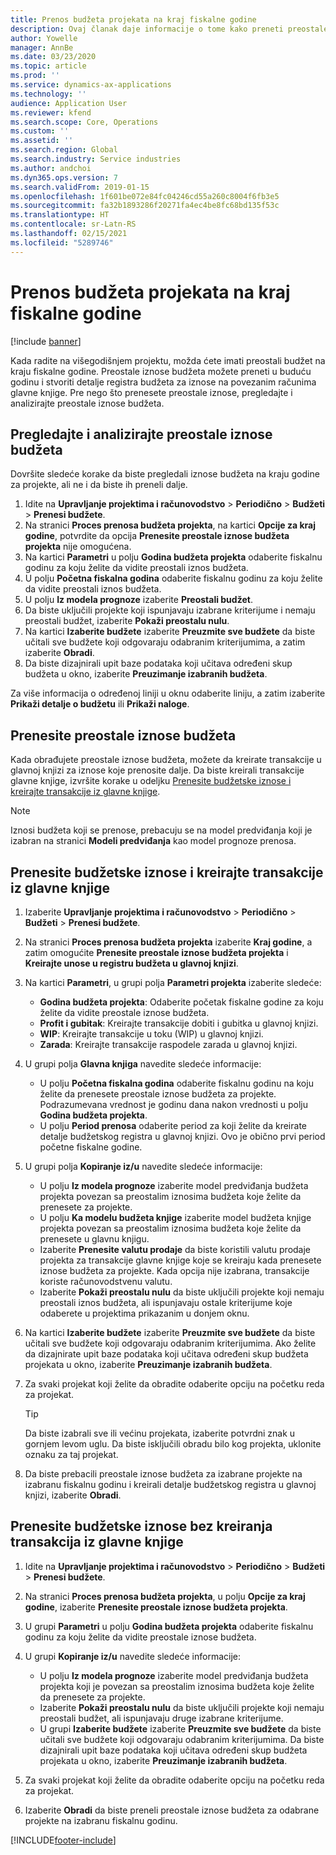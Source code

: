 ```yaml
---
title: Prenos budžeta projekata na kraj fiskalne godine
description: Ovaj članak daje informacije o tome kako preneti preostale iznose budžeta u buduće godine i stvoriti detalje budžetskog registra.
author: Yowelle
manager: AnnBe
ms.date: 03/23/2020
ms.topic: article
ms.prod: ''
ms.service: dynamics-ax-applications
ms.technology: ''
audience: Application User
ms.reviewer: kfend
ms.search.scope: Core, Operations
ms.custom: ''
ms.assetid: ''
ms.search.region: Global
ms.search.industry: Service industries
ms.author: andchoi
ms.dyn365.ops.version: 7
ms.search.validFrom: 2019-01-15
ms.openlocfilehash: 1f601be072e84fc04246cd55a260c8004f6fb3e5
ms.sourcegitcommit: fa32b1893286f20271fa4ec4be8fc68bd135f53c
ms.translationtype: HT
ms.contentlocale: sr-Latn-RS
ms.lasthandoff: 02/15/2021
ms.locfileid: "5289746"
---
```

# <a name="transfer-project-budgets-at-fiscal-year-end"></a>Prenos budžeta projekata na kraj fiskalne godine

[!include [banner](../includes/banner.md)]

Kada radite na višegodišnjem projektu, možda ćete imati preostali budžet na kraju fiskalne godine. Preostale iznose budžeta možete preneti u buduću godinu i stvoriti detalje registra budžeta za iznose na povezanim računima glavne knjige. Pre nego što prenesete preostale iznose, pregledajte i analizirajte preostale iznose budžeta.

## <a name="review-and-analyze-remaining-budget-amounts"></a>Pregledajte i analizirajte preostale iznose budžeta

Dovršite sledeće korake da biste pregledali iznose budžeta na kraju godine za projekte, ali ne i da biste ih preneli dalje.

1. Idite na **Upravljanje projektima i računovodstvo** > **Periodično** > **Budžeti** > **Prenesi budžete**. 
2. Na stranici **Proces prenosa budžeta projekta**, na kartici **Opcije za kraj godine**, potvrdite da opcija **Prenesite preostale iznose budžeta projekta** nije omogućena.
3. Na kartici **Parametri** u polju **Godina budžeta projekta** odaberite fiskalnu godinu za koju želite da vidite preostali iznos budžeta. 
4. U polju **Početna fiskalna godina** odaberite fiskalnu godinu za koju želite da vidite preostali iznos budžeta. 
5. U polju **Iz modela prognoze** izaberite **Preostali budžet**. 
6. Da biste uključili projekte koji ispunjavaju izabrane kriterijume i nemaju preostali budžet, izaberite **Pokaži preostalu nulu**.  
7. Na kartici **Izaberite budžete** izaberite **Preuzmite sve budžete** da biste učitali sve budžete koji odgovaraju odabranim kriterijumima, a zatim izaberite **Obradi**. 
8. Da biste dizajnirali upit baze podataka koji učitava određeni skup budžeta u okno, izaberite **Preuzimanje izabranih budžeta**.

Za više informacija o određenoj liniji u oknu odaberite liniju, a zatim izaberite **Prikaži detalje o budžetu** ili **Prikaži naloge**.

## <a name="carry-forward-remaining-budget-amounts"></a>Prenesite preostale iznose budžeta 

Kada obrađujete preostale iznose budžeta, možete da kreirate transakcije u glavnoj knjizi za iznose koje prenosite dalje. Da biste kreirali transakcije glavne knjige, izvršite korake u odeljku [Prenesite budžetske iznose i kreirajte transakcije iz glavne knjige](#carry-forward). 

> [!NOTE]
> Iznosi budžeta koji se prenose, prebacuju se na model predviđanja koji je izabran na stranici **Modeli predviđanja** kao model prognoze prenosa.  

## <a name="carry-forward-budget-amounts-and-create-general-ledger-transactions"></a><a name="carry-forward"></a>Prenesite budžetske iznose i kreirajte transakcije iz glavne knjige

1.  Izaberite **Upravljanje projektima i računovodstvo** > **Periodično** > **Budžeti** > **Prenesi budžete**. 
2. Na stranici **Proces prenosa budžeta projekta** izaberite **Kraj godine**, a zatim omogućite **Prenesite preostale iznose budžeta projekta** i **Kreirajte unose u registru budžeta u glavnoj knjizi**. 
3. Na kartici **Parametri**, u grupi polja **Parametri projekta** izaberite sledeće:

   - **Godina budžeta projekta**: Odaberite početak fiskalne godine za koju želite da vidite preostale iznose budžeta. 
   - **Profit i gubitak**: Kreirajte transakcije dobiti i gubitka u glavnoj knjizi. 
   -  **WIP**: Kreirajte transakcije u toku (WIP) u glavnoj knjizi.
   -  **Zarada**: Kreirajte transakcije raspodele zarada u glavnoj knjizi. 

5. U grupi polja **Glavna knjiga** navedite sledeće informacije: 

   - U polju **Početna fiskalna godina** odaberite fiskalnu godinu na koju želite da prenesete preostale iznose budžeta za projekte. Podrazumevana vrednost je godinu dana nakon vrednosti u polju **Godina budžeta projekta**.
   -  U polju **Period prenosa** odaberite period za koji želite da kreirate detalje budžetskog registra u glavnoj knjizi. Ovo je obično prvi period početne fiskalne godine.

6. U grupi polja **Kopiranje iz/u** navedite sledeće informacije:

   - U polju **Iz modela prognoze** izaberite model predviđanja budžeta projekta povezan sa preostalim iznosima budžeta koje želite da prenesete za projekte. 
   - U polju **Ka modelu budžeta knjige** izaberite model budžeta knjige projekta povezan sa preostalim iznosima budžeta koje želite da prenesete u glavnu knjigu. 
   -  Izaberite **Prenesite valutu prodaje** da biste koristili valutu prodaje projekta za transakcije glavne knjige koje se kreiraju kada prenesete iznose budžeta za projekte. Kada opcija nije izabrana, transakcije koriste računovodstvenu valutu. 
   -  Izaberite **Pokaži preostalu nulu** da biste uključili projekte koji nemaju preostali iznos budžeta, ali ispunjavaju ostale kriterijume koje odaberete u projektima prikazanim u donjem oknu.

7. Na kartici **Izaberite budžete** izaberite **Preuzmite sve budžete** da biste učitali sve budžete koji odgovaraju odabranim kriterijumima. Ako želite da dizajnirate upit baze podataka koji učitava određeni skup budžeta projekata u okno, izaberite **Preuzimanje izabranih budžeta**.
8. Za svaki projekat koji želite da obradite odaberite opciju na početku reda za projekat.

    > [!TIP]
    > Da biste izabrali sve ili većinu projekata, izaberite potvrdni znak u gornjem levom uglu. Da biste isključili obradu bilo kog projekta, uklonite oznaku za taj projekat.

9. Da biste prebacili preostale iznose budžeta za izabrane projekte na izabranu fiskalnu godinu i kreirali detalje budžetskog registra u glavnoj knjizi, izaberite **Obradi**.

## <a name="carry-forward-budget-amounts-without-creating-general-ledger-transactions"></a>Prenesite budžetske iznose bez kreiranja transakcija iz glavne knjige

1. Idite na **Upravljanje projektima i računovodstvo** > **Periodično** > **Budžeti** > **Prenesi budžete**.
2. Na stranici **Proces prenosa budžeta projekta**, u polju **Opcije za kraj godine**, izaberite **Prenesite preostale iznose budžeta projekta**.
3. U grupi **Parametri** u polju **Godina budžeta projekta** odaberite fiskalnu godinu za koju želite da vidite preostale iznose budžeta.
4. U grupi **Kopiranje iz/u** navedite sledeće informacije:

   - U polju **Iz modela prognoze** izaberite model predviđanja budžeta projekta koji je povezan sa preostalim iznosima budžeta koje želite da prenesete za projekte. 
   - Izaberite **Pokaži preostalu nulu** da biste uključili projekte koji nemaju preostali budžet, ali ispunjavaju druge izabrane kriterijume.
   - U grupi **Izaberite budžete** izaberite **Preuzmite sve budžete** da biste učitali sve budžete koji odgovaraju odabranim kriterijumima. Da biste dizajnirali upit baze podataka koji učitava određeni skup budžeta projekata u okno, izaberite **Preuzimanje izabranih budžeta**.

5. Za svaki projekat koji želite da obradite odaberite opciju na početku reda za projekat. 
6. Izaberite **Obradi** da biste preneli preostale iznose budžeta za odabrane projekte na izabranu fiskalnu godinu.



[!INCLUDE[footer-include](../includes/footer-banner.md)]